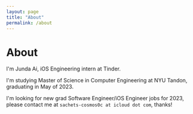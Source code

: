 ```yaml
---
layout: page
title: "About"
permalink: /about
---
```

# About

I'm Junda Ai, iOS Engineering intern at Tinder.

I'm studying Master of Science in Computer Engineering at NYU Tandon, graduating in May of 2023.

I'm looking for new grad Software Engineer/iOS Engineer jobs for 2023, please contact me at `sachets-cosmos0c at icloud dot com`, thanks!

